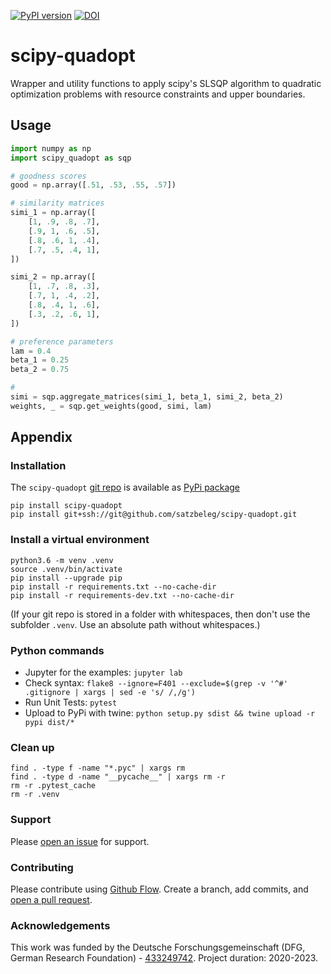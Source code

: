 [![PyPI version](https://badge.fury.io/py/scipy-quadopt.svg)](https://badge.fury.io/py/scipy-quadopt)
[![DOI](https://zenodo.org/badge/DOI/10.5281/zenodo.4284804.svg)](https://doi.org/10.5281/zenodo.4284804)

# scipy-quadopt
Wrapper and utility functions to apply scipy's SLSQP algorithm to quadratic optimization problems with resource constraints and upper boundaries.

## Usage

```py
import numpy as np
import scipy_quadopt as sqp

# goodness scores
good = np.array([.51, .53, .55, .57])

# similarity matrices
simi_1 = np.array([
    [1, .9, .8, .7],
    [.9, 1, .6, .5],
    [.8, .6, 1, .4],
    [.7, .5, .4, 1],
])

simi_2 = np.array([
    [1, .7, .8, .3],
    [.7, 1, .4, .2],
    [.8, .4, 1, .6],
    [.3, .2, .6, 1],
])

# preference parameters
lam = 0.4
beta_1 = 0.25
beta_2 = 0.75

# 
simi = sqp.aggregate_matrices(simi_1, beta_1, simi_2, beta_2)
weights, _ = sqp.get_weights(good, simi, lam)
```

## Appendix

### Installation
The `scipy-quadopt` [git repo](http://github.com/satzbeleg/scipy-quadopt) is available as [PyPi package](https://pypi.org/project/scipy-quadopt)

```
pip install scipy-quadopt
pip install git+ssh://git@github.com/satzbeleg/scipy-quadopt.git
```

### Install a virtual environment

```
python3.6 -m venv .venv
source .venv/bin/activate
pip install --upgrade pip
pip install -r requirements.txt --no-cache-dir
pip install -r requirements-dev.txt --no-cache-dir
```

(If your git repo is stored in a folder with whitespaces, then don't use the subfolder `.venv`. Use an absolute path without whitespaces.)

### Python commands

* Jupyter for the examples: `jupyter lab`
* Check syntax: `flake8 --ignore=F401 --exclude=$(grep -v '^#' .gitignore | xargs | sed -e 's/ /,/g')`
* Run Unit Tests: `pytest`
* Upload to PyPi with twine: `python setup.py sdist && twine upload -r pypi dist/*`

### Clean up 

```
find . -type f -name "*.pyc" | xargs rm
find . -type d -name "__pycache__" | xargs rm -r
rm -r .pytest_cache
rm -r .venv
```


### Support
Please [open an issue](https://github.com/satzbeleg/scipy-quadopt/issues/new) for support.


### Contributing
Please contribute using [Github Flow](https://guides.github.com/introduction/flow/). Create a branch, add commits, and [open a pull request](https://github.com/satzbeleg/scipy-quadopt/compare/).


### Acknowledgements
This work was funded by the Deutsche Forschungsgemeinschaft (DFG, German Research Foundation) - [433249742](https://gepris.dfg.de/gepris/projekt/433249742). Project duration: 2020-2023.
